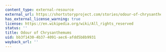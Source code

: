 ```yaml
---
content_type: external-resource
external_url: https://shortstoryproject.com/stories/odour-of-chrysanthemums/
has_external_license_warning: true
license: https://en.wikipedia.org/wiki/All_rights_reserved
status: ''
title: Odour of Chrysanthemums
uid: bb3f1430-4b37-4091-aec6-afdd5b8b9931
wayback_url: ''
---
```

